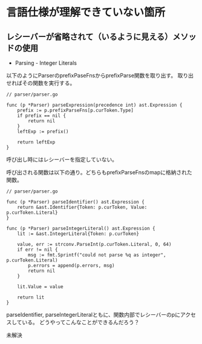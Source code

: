 # 言語仕様が理解できていない箇所

## レシーバーが省略されて（いるように見える）メソッドの使用
- Parsing - Integer Literals

以下のようにParserのprefixPaseFnsからprefixParse関数を取り出す。
取り出せればその関数を実行する。
```
// parser/parser.go

func (p *Parser) parseExpression(precedence int) ast.Expression {
	prefix := p.prefixParseFns[p.curToken.Type]
	if prefix == nil {
		return nil
	}
	leftExp := prefix()

	return leftExp
}
```
呼び出し時にはレシーバーを指定していない。

呼び出される関数は以下の通り。どちらもprefixParseFnsのmapに格納された関数。
```
// parser/parser.go

func (p *Parser) parseIdentifier() ast.Expression {
	return &ast.Identifier{Token: p.curToken, Value: p.curToken.Literal}
}

func (p *Parser) parseIntegerLiteral() ast.Expression {
	lit := &ast.IntegerLiteral{Token: p.curToken}

	value, err := strconv.ParseInt(p.curToken.Literal, 0, 64)
	if err != nil {
		msg := fmt.Sprintf("could not parse %q as integer", p.curToken.Literal)
		p.errors = append(p.errors, msg)
		return nil
	}

	lit.Value = value

	return lit
}
```
parseIdentifier, parseIntegerLiteralともに、関数内部でレシーバーのpにアクセスしている。
どうやってこんなことができるんだろう？

未解決
